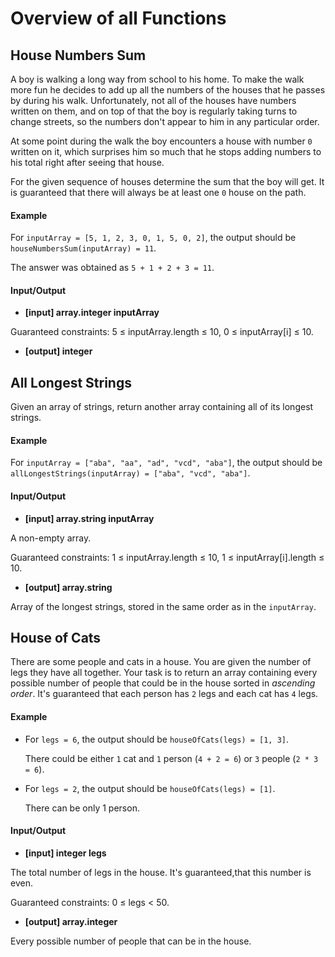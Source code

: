 # Overview of all Functions

## House Numbers Sum

A boy is walking a long way from school to his home. To make the walk more fun he decides to add up all the numbers of the houses that he passes by during his walk. Unfortunately, not all of the houses have numbers written on them, and on top of that the boy is regularly taking turns to change streets, so the numbers don't appear to him in any particular order.

At some point during the walk the boy encounters a house with number `0` written on it, which surprises him so much that he stops adding numbers to his total right after seeing that house.

For the given sequence of houses determine the sum that the boy will get. It is guaranteed that there will always be at least one `0` house on the path.

#### Example

For `inputArray = [5, 1, 2, 3, 0, 1, 5, 0, 2]`, the output should be
`houseNumbersSum(inputArray) = 11`.

The answer was obtained as `5 + 1 + 2 + 3 = 11`.

#### Input/Output

* **[input] array.integer inputArray**

Guaranteed constraints:
5 ≤ inputArray.length ≤ 10,
0 ≤ inputArray[i] ≤ 10.

* **[output] integer**

## All Longest Strings

Given an array of strings, return another array containing all of its longest strings.

#### Example

For `inputArray = ["aba", "aa", "ad", "vcd", "aba"]`, the output should be
`allLongestStrings(inputArray) = ["aba", "vcd", "aba"]`.

#### Input/Output

* **[input] array.string inputArray**

A non-empty array.

Guaranteed constraints:
1 ≤ inputArray.length ≤ 10,
1 ≤ inputArray[i].length ≤ 10.

* **[output] array.string**

Array of the longest strings, stored in the same order as in the `inputArray`.

## House of Cats

There are some people and cats in a house. You are given the number of legs they have all together. Your task is to return an array containing every possible number of people that could be in the house sorted in *ascending order*. It's guaranteed that each person has `2` legs and each cat has `4` legs.

#### Example

* For `legs = 6`, the output should be
  `houseOfCats(legs) = [1, 3]`.

  There could be either `1` cat and `1` person (`4 + 2 = 6`) or `3` people (`2 * 3 = 6`).

* For `legs = 2`, the output should be
  `houseOfCats(legs) = [1]`.

  There can be only 1 person.

#### Input/Output

* **[input] integer legs**

The total number of legs in the house. It's guaranteed,that this number is even.

Guaranteed constraints:
0 ≤ legs < 50.

* **[output] array.integer**

Every possible number of people that can be in the house.